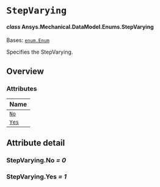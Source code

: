 # `StepVarying`

<a id="ansys.mechanical.stubs.v242.Ansys.Mechanical.DataModel.Enums.StepVarying"></a>

#### *class* Ansys.Mechanical.DataModel.Enums.StepVarying

Bases: [`enum.Enum`](https://docs.python.org/3/library/enum.html#enum.Enum)

Specifies the StepVarying.

<!-- !! processed by numpydoc !! -->

<a id="overview"></a>

## Overview

### Attributes

| Name |
| --------------------------- |
| [`No`](#StepVarying.No) |
| [`Yes`](#StepVarying.Yes) |

<a id="attribute-detail"></a>

## Attribute detail

<a id="StepVarying.No"></a>

### StepVarying.No *= 0*

<a id="StepVarying.Yes"></a>

### StepVarying.Yes *= 1*


